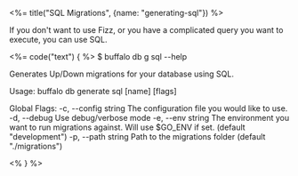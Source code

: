 <%= title("SQL Migrations", {name: "generating-sql"}) %>

If you don't want to use Fizz, or you have a complicated query you want to execute, you can use SQL.

<%= code("text") { %>
$ buffalo db g sql --help

Generates Up/Down migrations for your database using SQL.

Usage:
  buffalo db generate sql [name] [flags]

Global Flags:
  -c, --config string   The configuration file you would like to use.
  -d, --debug           Use debug/verbose mode
  -e, --env string      The environment you want to run migrations against. Will use $GO_ENV if set. (default "development")
  -p, --path string     Path to the migrations folder (default "./migrations")

<% } %>
